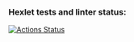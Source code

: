 ### Hexlet tests and linter status:
[![Actions Status](https://github.com/Dayana-Olanova/frontend-project-44/actions/workflows/hexlet-check.yml/badge.svg)](https://github.com/Dayana-Olanova/frontend-project-44/actions)